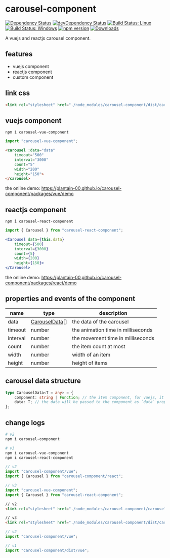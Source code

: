 # carousel-component

[![Dependency Status](https://david-dm.org/plantain-00/carousel-component.svg)](https://david-dm.org/plantain-00/carousel-component)
[![devDependency Status](https://david-dm.org/plantain-00/carousel-component/dev-status.svg)](https://david-dm.org/plantain-00/carousel-component#info=devDependencies)
[![Build Status: Linux](https://travis-ci.org/plantain-00/carousel-component.svg?branch=master)](https://travis-ci.org/plantain-00/carousel-component)
[![Build Status: Windows](https://ci.appveyor.com/api/projects/status/github/plantain-00/carousel-component?branch=master&svg=true)](https://ci.appveyor.com/project/plantain-00/carousel-component/branch/master)
[![npm version](https://badge.fury.io/js/carousel-component.svg)](https://badge.fury.io/js/carousel-component)
[![Downloads](https://img.shields.io/npm/dm/carousel-component.svg)](https://www.npmjs.com/package/carousel-component)

A vuejs and reactjs carousel component.

## features

+ vuejs component
+ reactjs component
+ custom component

## link css

```html
<link rel="stylesheet" href="./node_modules/carousel-component/dist/carousel.min.css" />
```

## vuejs component

`npm i carousel-vue-component`

```ts
import "carousel-vue-component";
```

```html
<carousel :data="data"
    timeout="500"
    interval="3000"
    count="5"
    width="200"
    height="150">
</carousel>
```

the online demo: <https://plantain-00.github.io/carousel-component/packages/vue/demo>

## reactjs component

`npm i carousel-react-component`

```ts
import { Carousel } from "carousel-react-component";
```

```jsx
<Carousel data={this.data}
    timeout={500}
    interval={3000}
    count={5}
    width={200}
    height={150}>
</Carousel>
```

the online demo: <https://plantain-00.github.io/carousel-component/packages/react/demo>

## properties and events of the component

name | type | description
--- | --- | ---
data | [CarouselData](#carousel-data-structure)[] | the data of the carousel
timeout | number | the animation time in milliseconds
interval | number | the movement time in milliseconds
count | number | the item count at most
width | number | width of an item
height | number | height of items

## carousel data structure

```ts
type CarouselData<T = any> = {
    component: string | Function; // the item component, for vuejs, it is the component name, for reactjs, it is the class object
    data: T; // the data will be passed to the component as `data` props
};
```

## change logs

```bash
# v2
npm i carousel-component

# v3
npm i carousel-vue-component
npm i carousel-react-component
```

```ts
// v2
import "carousel-component/vue";
import { Carousel } from "carousel-component/react";

// v3
import "carousel-vue-component";
import { Carousel } from "carousel-react-component";
```

```html
// v2
<link rel="stylesheet" href="./node_modules/carousel-component/carousel.min.css" />

// v3
<link rel="stylesheet" href="./node_modules/carousel-component/dist/carousel.min.css" />
```

```ts
// v2
import "carousel-component/vue";

// v1
import "carousel-component/dist/vue";
```
